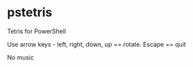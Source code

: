 # pstetris
Tetris for PowerShell

Use arrow keys - left, right, down, up == rotate.
Escape == quit

No music
